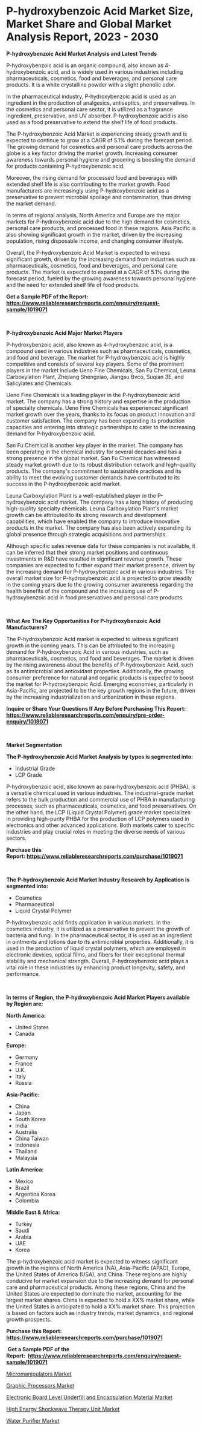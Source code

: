 <p><h1>P-hydroxybenzoic Acid Market Size, Market Share and Global Market Analysis Report, 2023 - 2030</h1></p><p><strong>P-hydroxybenzoic Acid Market Analysis and Latest Trends</strong></p>
<p><p>P-hydroxybenzoic acid is an organic compound, also known as 4-hydroxybenzoic acid, and is widely used in various industries including pharmaceuticals, cosmetics, food and beverages, and personal care products. It is a white crystalline powder with a slight phenolic odor.</p><p>In the pharmaceutical industry, P-hydroxybenzoic acid is used as an ingredient in the production of analgesics, antiseptics, and preservatives. In the cosmetics and personal care sector, it is utilized as a fragrance ingredient, preservative, and UV absorber. P-hydroxybenzoic acid is also used as a food preservative to extend the shelf life of food products.</p><p>The P-hydroxybenzoic Acid Market is experiencing steady growth and is expected to continue to grow at a CAGR of 5.1% during the forecast period. The growing demand for cosmetics and personal care products across the globe is a key factor driving the market growth. Increasing consumer awareness towards personal hygiene and grooming is boosting the demand for products containing P-hydroxybenzoic acid.</p><p>Moreover, the rising demand for processed food and beverages with extended shelf life is also contributing to the market growth. Food manufacturers are increasingly using P-hydroxybenzoic acid as a preservative to prevent microbial spoilage and contamination, thus driving the market demand.</p><p>In terms of regional analysis, North America and Europe are the major markets for P-hydroxybenzoic acid due to the high demand for cosmetics, personal care products, and processed food in these regions. Asia Pacific is also showing significant growth in the market, driven by the increasing population, rising disposable income, and changing consumer lifestyle.</p><p>Overall, the P-hydroxybenzoic Acid Market is expected to witness significant growth, driven by the increasing demand from industries such as pharmaceuticals, cosmetics, food and beverages, and personal care products. The market is expected to expand at a CAGR of 5.1% during the forecast period, fueled by the growing awareness towards personal hygiene and the need for extended shelf life of food products.</p></p>
<p><strong>Get a Sample PDF of the Report:&nbsp; <a href="https://www.reliableresearchreports.com/enquiry/request-sample/1019071">https://www.reliableresearchreports.com/enquiry/request-sample/1019071</a></strong></p>
<p>&nbsp;</p>
<p><strong>P-hydroxybenzoic Acid Major Market Players</strong></p>
<p><p>P-hydroxybenzoic acid, also known as 4-hydroxybenzoic acid, is a compound used in various industries such as pharmaceuticals, cosmetics, and food and beverage. The market for P-hydroxybenzoic acid is highly competitive and consists of several key players. Some of the prominent players in the market include Ueno Fine Chemicals, San Fu Chemical, Leuna Carboxylation Plant, Zhejiang Shengxiao, Jiangsu Bvco, Suqian 3E, and Salicylates and Chemicals.</p><p>Ueno Fine Chemicals is a leading player in the P-hydroxybenzoic acid market. The company has a strong history and expertise in the production of specialty chemicals. Ueno Fine Chemicals has experienced significant market growth over the years, thanks to its focus on product innovation and customer satisfaction. The company has been expanding its production capacities and entering into strategic partnerships to cater to the increasing demand for P-hydroxybenzoic acid.</p><p>San Fu Chemical is another key player in the market. The company has been operating in the chemical industry for several decades and has a strong presence in the global market. San Fu Chemical has witnessed steady market growth due to its robust distribution network and high-quality products. The company's commitment to sustainable practices and its ability to meet the evolving customer demands have contributed to its success in the P-hydroxybenzoic acid market.</p><p>Leuna Carboxylation Plant is a well-established player in the P-hydroxybenzoic acid market. The company has a long history of producing high-quality specialty chemicals. Leuna Carboxylation Plant's market growth can be attributed to its strong research and development capabilities, which have enabled the company to introduce innovative products in the market. The company has also been actively expanding its global presence through strategic acquisitions and partnerships.</p><p>Although specific sales revenue data for these companies is not available, it can be inferred that their strong market positions and continuous investments in R&D have resulted in significant revenue growth. These companies are expected to further expand their market presence, driven by the increasing demand for P-hydroxybenzoic acid in various industries. The overall market size for P-hydroxybenzoic acid is projected to grow steadily in the coming years due to the growing consumer awareness regarding the health benefits of the compound and the increasing use of P-hydroxybenzoic acid in food preservatives and personal care products.</p></p>
<p>&nbsp;</p>
<p><strong>What Are The Key Opportunities For P-hydroxybenzoic Acid Manufacturers?</strong></p>
<p><p>The P-hydroxybenzoic Acid market is expected to witness significant growth in the coming years. This can be attributed to the increasing demand for P-hydroxybenzoic Acid in various industries, such as pharmaceuticals, cosmetics, and food and beverages. The market is driven by the rising awareness about the benefits of P-hydroxybenzoic Acid, such as its antimicrobial and antioxidant properties. Additionally, the growing consumer preference for natural and organic products is expected to boost the market for P-hydroxybenzoic Acid. Emerging economies, particularly in Asia-Pacific, are projected to be the key growth regions in the future, driven by the increasing industrialization and urbanization in these regions.</p></p>
<p><strong>Inquire or Share Your Questions If Any Before Purchasing This Report: <a href="https://www.reliableresearchreports.com/enquiry/pre-order-enquiry/1019071">https://www.reliableresearchreports.com/enquiry/pre-order-enquiry/1019071</a></strong></p>
<p>&nbsp;</p>
<p><strong>Market Segmentation</strong></p>
<p><strong>The P-hydroxybenzoic Acid Market Analysis by types is segmented into:</strong></p>
<p><ul><li>Industrial Grade</li><li>LCP Grade</li></ul></p>
<p><p>P-hydroxybenzoic acid, also known as para-hydroxybenzoic acid (PHBA), is a versatile chemical used in various industries. The industrial-grade market refers to the bulk production and commercial use of PHBA in manufacturing processes, such as pharmaceuticals, cosmetics, and food preservatives. On the other hand, the LCP (Liquid Crystal Polymer) grade market specializes in providing high-purity PHBA for the production of LCP polymers used in electronics and other advanced applications. Both markets cater to specific industries and play crucial roles in meeting the diverse needs of various sectors.</p></p>
<p><strong>Purchase this Report:&nbsp;<a href="https://www.reliableresearchreports.com/purchase/1019071">https://www.reliableresearchreports.com/purchase/1019071</a></strong></p>
<p>&nbsp;</p>
<p><strong>The P-hydroxybenzoic Acid Market Industry Research by Application is segmented into:</strong></p>
<p><ul><li>Cosmetics</li><li>Pharmaceutical</li><li>Liquid Crystal Polymer</li></ul></p>
<p><p>P-hydroxybenzoic acid finds application in various markets. In the cosmetics industry, it is utilized as a preservative to prevent the growth of bacteria and fungi. In the pharmaceutical sector, it is used as an ingredient in ointments and lotions due to its antimicrobial properties. Additionally, it is used in the production of liquid crystal polymers, which are employed in electronic devices, optical films, and fibers for their exceptional thermal stability and mechanical strength. Overall, P-hydroxybenzoic acid plays a vital role in these industries by enhancing product longevity, safety, and performance.</p></p>
<p>&nbsp;</p>
<p><strong>In terms of Region, the P-hydroxybenzoic Acid Market Players available by Region are:</strong></p>
<p>
    <p> <strong> North America: </strong>
        <ul>
            <li>United States</li>
            <li>Canada</li>
        </ul>
        </p> 
    <p> <strong> Europe: </strong>
        <ul>
            <li>Germany</li>
            <li>France</li>
            <li>U.K.</li>
            <li>Italy</li>
            <li>Russia</li>
        </ul>
        </p> 
    <p> <strong> Asia-Pacific: </strong>
        <ul>
            <li>China</li>
            <li>Japan</li>
            <li>South Korea</li>
            <li>India</li>
            <li>Australia</li>
            <li>China Taiwan</li>
            <li>Indonesia</li>
            <li>Thailand</li>
            <li>Malaysia</li>
        </ul>
        </p> 
    <p> <strong> Latin America: </strong>
        <ul>
            <li>Mexico</li>
            <li>Brazil</li>
            <li>Argentina Korea</li>
            <li>Colombia</li>
        </ul>
        </p> 
    <p> <strong> Middle East & Africa: </strong>
        <ul>
            <li>Turkey</li>
            <li>Saudi</li>
            <li>Arabia</li>
            <li>UAE</li>
            <li>Korea</li>
        </ul>
    </p>
    </p>
<p><p>The p-hydroxybenzoic acid market is expected to witness significant growth in the regions of North America (NA), Asia-Pacific (APAC), Europe, the United States of America (USA), and China. These regions are highly conducive for market expansion due to the increasing demand for personal care and pharmaceutical products. Among these regions, China and the United States are expected to dominate the market, accounting for the largest market shares. China is expected to hold a XX% market share, while the United States is anticipated to hold a XX% market share. This projection is based on factors such as industry trends, market dynamics, and regional growth prospects.</p></p>
<p><strong>Purchase this Report: <a href="https://www.reliableresearchreports.com/purchase/1019071">https://www.reliableresearchreports.com/purchase/1019071</a></strong></p>
<p>&nbsp;<strong>Get a Sample PDF of the Report:&nbsp;&nbsp;<a href="https://www.reliableresearchreports.com/enquiry/request-sample/1019071">https://www.reliableresearchreports.com/enquiry/request-sample/1019071</a></strong></p>
<p><strong></strong></p>
<p><p><a href="https://medium.com/@v4171497/micromanipulators-market-size-growth-forecast-2023-2030-0343ffac78ed">Micromanipulators Market</a></p><p><a href="https://www.linkedin.com/pulse/graphic-processors-market-challenges-opportunities-growth-twpse/">Graphic Processors Market</a></p><p><a href="https://issuu.com/reportprime-2/docs/electronic-board-level-underfill-and-encapsulation?fr=xKAE9_zU1NQ">Electronic Board Level Underfill and Encapsulation Material Market</a></p><p><a href="https://www.reportprime.com/high-energy-shockwave-therapy-unit-r10226">High Energy Shockwave Therapy Unit Market</a></p><p><a href="https://medium.com/@v8581137/water-purifier-market-size-growth-forecast-2023-2030-c67f21eaca7d">Water Purifier Market</a></p></p>